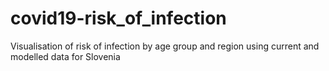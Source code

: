 # covid19-risk_of_infection
Visualisation of risk of infection by age group and region using current and modelled data for Slovenia 
